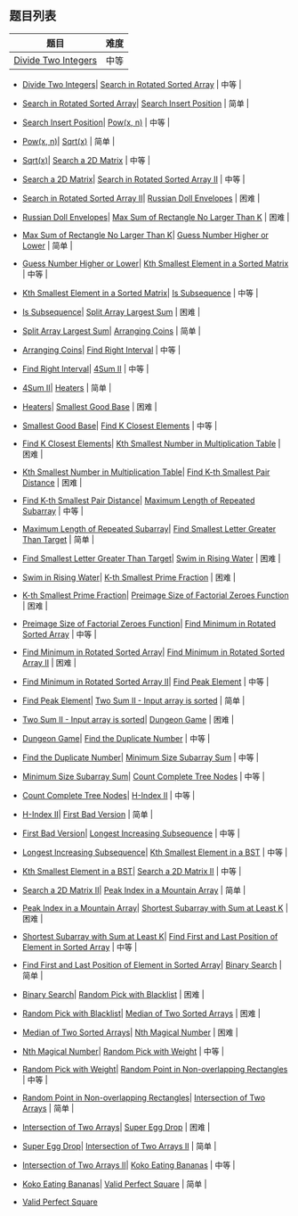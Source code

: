 ## 题目列表  
| 题目 | 难度 |  
|:---:|:---:|  
| [Divide Two Integers](divide-two-integers/question.md) | 中等 |   
  
 * [Divide Two Integers](/home/scy/PycharmProjects/leetcode_book/book/binary-search/divide-two-integers/question.md)| [Search in Rotated Sorted Array](search-in-rotated-sorted-array/question.md) | 中等 |   
  
 * [Search in Rotated Sorted Array](/home/scy/PycharmProjects/leetcode_book/book/binary-search/search-in-rotated-sorted-array/question.md)| [Search Insert Position](search-insert-position/question.md) | 简单 |   
  
 * [Search Insert Position](/home/scy/PycharmProjects/leetcode_book/book/binary-search/search-insert-position/question.md)| [Pow(x, n)](powx-n/question.md) | 中等 |   
  
 * [Pow(x, n)](/home/scy/PycharmProjects/leetcode_book/book/binary-search/powx-n/question.md)| [Sqrt(x)](sqrtx/question.md) | 简单 |   
  
 * [Sqrt(x)](/home/scy/PycharmProjects/leetcode_book/book/binary-search/sqrtx/question.md)| [Search a 2D Matrix](search-a-2d-matrix/question.md) | 中等 |   
  
 * [Search a 2D Matrix](/home/scy/PycharmProjects/leetcode_book/book/binary-search/search-a-2d-matrix/question.md)| [Search in Rotated Sorted Array II](search-in-rotated-sorted-array-ii/question.md) | 中等 |   
  
 * [Search in Rotated Sorted Array II](/home/scy/PycharmProjects/leetcode_book/book/binary-search/search-in-rotated-sorted-array-ii/question.md)| [Russian Doll Envelopes](russian-doll-envelopes/question.md) | 困难 |   
  
 * [Russian Doll Envelopes](/home/scy/PycharmProjects/leetcode_book/book/binary-search/russian-doll-envelopes/question.md)| [Max Sum of Rectangle No Larger Than K](max-sum-of-rectangle-no-larger-than-k/question.md) | 困难 |   
  
 * [Max Sum of Rectangle No Larger Than K](/home/scy/PycharmProjects/leetcode_book/book/binary-search/max-sum-of-rectangle-no-larger-than-k/question.md)| [Guess Number Higher or Lower](guess-number-higher-or-lower/question.md) | 简单 |   
  
 * [Guess Number Higher or Lower](/home/scy/PycharmProjects/leetcode_book/book/binary-search/guess-number-higher-or-lower/question.md)| [Kth Smallest Element in a Sorted Matrix](kth-smallest-element-in-a-sorted-matrix/question.md) | 中等 |   
  
 * [Kth Smallest Element in a Sorted Matrix](/home/scy/PycharmProjects/leetcode_book/book/binary-search/kth-smallest-element-in-a-sorted-matrix/question.md)| [Is Subsequence](is-subsequence/question.md) | 中等 |   
  
 * [Is Subsequence](/home/scy/PycharmProjects/leetcode_book/book/binary-search/is-subsequence/question.md)| [Split Array Largest Sum](split-array-largest-sum/question.md) | 困难 |   
  
 * [Split Array Largest Sum](/home/scy/PycharmProjects/leetcode_book/book/binary-search/split-array-largest-sum/question.md)| [Arranging Coins](arranging-coins/question.md) | 简单 |   
  
 * [Arranging Coins](/home/scy/PycharmProjects/leetcode_book/book/binary-search/arranging-coins/question.md)| [Find Right Interval](find-right-interval/question.md) | 中等 |   
  
 * [Find Right Interval](/home/scy/PycharmProjects/leetcode_book/book/binary-search/find-right-interval/question.md)| [4Sum II](4sum-ii/question.md) | 中等 |   
  
 * [4Sum II](/home/scy/PycharmProjects/leetcode_book/book/binary-search/4sum-ii/question.md)| [Heaters](heaters/question.md) | 简单 |   
  
 * [Heaters](/home/scy/PycharmProjects/leetcode_book/book/binary-search/heaters/question.md)| [Smallest Good Base](smallest-good-base/question.md) | 困难 |   
  
 * [Smallest Good Base](/home/scy/PycharmProjects/leetcode_book/book/binary-search/smallest-good-base/question.md)| [Find K Closest Elements](find-k-closest-elements/question.md) | 中等 |   
  
 * [Find K Closest Elements](/home/scy/PycharmProjects/leetcode_book/book/binary-search/find-k-closest-elements/question.md)| [Kth Smallest Number in Multiplication Table](kth-smallest-number-in-multiplication-table/question.md) | 困难 |   
  
 * [Kth Smallest Number in Multiplication Table](/home/scy/PycharmProjects/leetcode_book/book/binary-search/kth-smallest-number-in-multiplication-table/question.md)| [Find K-th Smallest Pair Distance](find-k-th-smallest-pair-distance/question.md) | 困难 |   
  
 * [Find K-th Smallest Pair Distance](/home/scy/PycharmProjects/leetcode_book/book/binary-search/find-k-th-smallest-pair-distance/question.md)| [Maximum Length of Repeated Subarray](maximum-length-of-repeated-subarray/question.md) | 中等 |   
  
 * [Maximum Length of Repeated Subarray](/home/scy/PycharmProjects/leetcode_book/book/binary-search/maximum-length-of-repeated-subarray/question.md)| [Find Smallest Letter Greater Than Target](find-smallest-letter-greater-than-target/question.md) | 简单 |   
  
 * [Find Smallest Letter Greater Than Target](/home/scy/PycharmProjects/leetcode_book/book/binary-search/find-smallest-letter-greater-than-target/question.md)| [Swim in Rising Water](swim-in-rising-water/question.md) | 困难 |   
  
 * [Swim in Rising Water](/home/scy/PycharmProjects/leetcode_book/book/binary-search/swim-in-rising-water/question.md)| [K-th Smallest Prime Fraction](k-th-smallest-prime-fraction/question.md) | 困难 |   
  
 * [K-th Smallest Prime Fraction](/home/scy/PycharmProjects/leetcode_book/book/binary-search/k-th-smallest-prime-fraction/question.md)| [Preimage Size of Factorial Zeroes Function](preimage-size-of-factorial-zeroes-function/question.md) | 困难 |   
  
 * [Preimage Size of Factorial Zeroes Function](/home/scy/PycharmProjects/leetcode_book/book/binary-search/preimage-size-of-factorial-zeroes-function/question.md)| [Find Minimum in Rotated Sorted Array](find-minimum-in-rotated-sorted-array/question.md) | 中等 |   
  
 * [Find Minimum in Rotated Sorted Array](/home/scy/PycharmProjects/leetcode_book/book/binary-search/find-minimum-in-rotated-sorted-array/question.md)| [Find Minimum in Rotated Sorted Array II](find-minimum-in-rotated-sorted-array-ii/question.md) | 困难 |   
  
 * [Find Minimum in Rotated Sorted Array II](/home/scy/PycharmProjects/leetcode_book/book/binary-search/find-minimum-in-rotated-sorted-array-ii/question.md)| [Find Peak Element](find-peak-element/question.md) | 中等 |   
  
 * [Find Peak Element](/home/scy/PycharmProjects/leetcode_book/book/binary-search/find-peak-element/question.md)| [Two Sum II - Input array is sorted](two-sum-ii-input-array-is-sorted/question.md) | 简单 |   
  
 * [Two Sum II - Input array is sorted](/home/scy/PycharmProjects/leetcode_book/book/binary-search/two-sum-ii-input-array-is-sorted/question.md)| [Dungeon Game](dungeon-game/question.md) | 困难 |   
  
 * [Dungeon Game](/home/scy/PycharmProjects/leetcode_book/book/binary-search/dungeon-game/question.md)| [Find the Duplicate Number](find-the-duplicate-number/question.md) | 中等 |   
  
 * [Find the Duplicate Number](/home/scy/PycharmProjects/leetcode_book/book/binary-search/find-the-duplicate-number/question.md)| [Minimum Size Subarray Sum](minimum-size-subarray-sum/question.md) | 中等 |   
  
 * [Minimum Size Subarray Sum](/home/scy/PycharmProjects/leetcode_book/book/binary-search/minimum-size-subarray-sum/question.md)| [Count Complete Tree Nodes](count-complete-tree-nodes/question.md) | 中等 |   
  
 * [Count Complete Tree Nodes](/home/scy/PycharmProjects/leetcode_book/book/binary-search/count-complete-tree-nodes/question.md)| [H-Index II](h-index-ii/question.md) | 中等 |   
  
 * [H-Index II](/home/scy/PycharmProjects/leetcode_book/book/binary-search/h-index-ii/question.md)| [First Bad Version](first-bad-version/question.md) | 简单 |   
  
 * [First Bad Version](/home/scy/PycharmProjects/leetcode_book/book/binary-search/first-bad-version/question.md)| [Longest Increasing Subsequence](longest-increasing-subsequence/question.md) | 中等 |   
  
 * [Longest Increasing Subsequence](/home/scy/PycharmProjects/leetcode_book/book/binary-search/longest-increasing-subsequence/question.md)| [Kth Smallest Element in a BST](kth-smallest-element-in-a-bst/question.md) | 中等 |   
  
 * [Kth Smallest Element in a BST](/home/scy/PycharmProjects/leetcode_book/book/binary-search/kth-smallest-element-in-a-bst/question.md)| [Search a 2D Matrix II](search-a-2d-matrix-ii/question.md) | 中等 |   
  
 * [Search a 2D Matrix II](/home/scy/PycharmProjects/leetcode_book/book/binary-search/search-a-2d-matrix-ii/question.md)| [Peak Index in a Mountain Array](peak-index-in-a-mountain-array/question.md) | 简单 |   
  
 * [Peak Index in a Mountain Array](/home/scy/PycharmProjects/leetcode_book/book/binary-search/peak-index-in-a-mountain-array/question.md)| [Shortest Subarray with Sum at Least K](shortest-subarray-with-sum-at-least-k/question.md) | 困难 |   
  
 * [Shortest Subarray with Sum at Least K](/home/scy/PycharmProjects/leetcode_book/book/binary-search/shortest-subarray-with-sum-at-least-k/question.md)| [Find First and Last Position of Element in Sorted Array](find-first-and-last-position-of-element-in-sorted-array/question.md) | 中等 |   
  
 * [Find First and Last Position of Element in Sorted Array](/home/scy/PycharmProjects/leetcode_book/book/binary-search/find-first-and-last-position-of-element-in-sorted-array/question.md)| [Binary Search](binary-search/question.md) | 简单 |   
  
 * [Binary Search](/home/scy/PycharmProjects/leetcode_book/book/binary-search/binary-search/question.md)| [Random Pick with Blacklist](random-pick-with-blacklist/question.md) | 困难 |   
  
 * [Random Pick with Blacklist](/home/scy/PycharmProjects/leetcode_book/book/binary-search/random-pick-with-blacklist/question.md)| [Median of Two Sorted Arrays](median-of-two-sorted-arrays/question.md) | 困难 |   
  
 * [Median of Two Sorted Arrays](/home/scy/PycharmProjects/leetcode_book/book/binary-search/median-of-two-sorted-arrays/question.md)| [Nth Magical Number](nth-magical-number/question.md) | 困难 |   
  
 * [Nth Magical Number](/home/scy/PycharmProjects/leetcode_book/book/binary-search/nth-magical-number/question.md)| [Random Pick with Weight](random-pick-with-weight/question.md) | 中等 |   
  
 * [Random Pick with Weight](/home/scy/PycharmProjects/leetcode_book/book/binary-search/random-pick-with-weight/question.md)| [Random Point in Non-overlapping Rectangles](random-point-in-non-overlapping-rectangles/question.md) | 中等 |   
  
 * [Random Point in Non-overlapping Rectangles](/home/scy/PycharmProjects/leetcode_book/book/binary-search/random-point-in-non-overlapping-rectangles/question.md)| [Intersection of Two Arrays](intersection-of-two-arrays/question.md) | 简单 |   
  
 * [Intersection of Two Arrays](/home/scy/PycharmProjects/leetcode_book/book/binary-search/intersection-of-two-arrays/question.md)| [Super Egg Drop](super-egg-drop/question.md) | 困难 |   
  
 * [Super Egg Drop](/home/scy/PycharmProjects/leetcode_book/book/binary-search/super-egg-drop/question.md)| [Intersection of Two Arrays II](intersection-of-two-arrays-ii/question.md) | 简单 |   
  
 * [Intersection of Two Arrays II](/home/scy/PycharmProjects/leetcode_book/book/binary-search/intersection-of-two-arrays-ii/question.md)| [Koko Eating Bananas](koko-eating-bananas/question.md) | 中等 |   
  
 * [Koko Eating Bananas](/home/scy/PycharmProjects/leetcode_book/book/binary-search/koko-eating-bananas/question.md)| [Valid Perfect Square](valid-perfect-square/question.md) | 简单 |   
  
 * [Valid Perfect Square](/home/scy/PycharmProjects/leetcode_book/book/binary-search/valid-perfect-square/question.md)